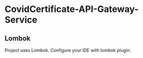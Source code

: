 # CovidCertificate-API-Gateway-Service

## Lombok
Project uses Lombok. Configure your IDE with lombok plugin.
